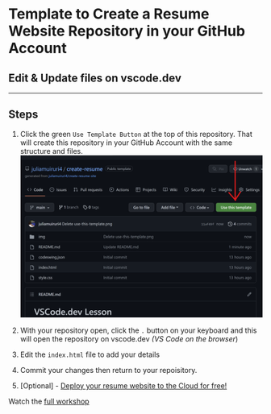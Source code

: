 # Template to Create a Resume Website Repository in your GitHub Account
## Edit & Update files on vscode.dev
<hr>

## Steps
1. Click the green `Use Template Button` at the top of this repository. 
    That will create this repository in your GitHub Account with the same structure and files.
![Use Template Screenshot](./img/use-this-template.png)

1. With your repository open, click the `.` button on your keyboard and this will open the repository on vscode.dev _(VS Code on the browser_)
1. Edit the `index.html` file to add your details
1. Commit your changes then return to your repoisitory.
5. [Optional] - [Deploy your resume website to the Cloud for free!](https://github.com/microsoft/workshop-library/tree/main/short/deploy-to-azure-from-github#launch-into-the-cloud-with-github-and-azure)

Watch the  [full workshop](https://github.com/microsoft/workshop-library/blob/main/full/build-resume-website/README.md/?WT.mc_id=academic-70942-juliamuiruri)
